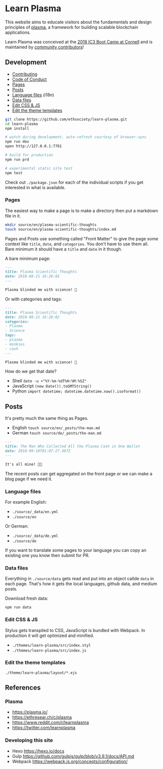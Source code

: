 # Learn Plasma

This website aims to educate visitors about the fundamentals and design principles of [plasma](https://plasma.io/), a framework for building scalable blockchain applications.

Learn Plasma was conceived at the [2018 IC3 Boot Camp at Cornell](https://www.initc3.org/events/2018-07-12-IC3-Ethereum-Crypto-Boot-Camp.html) and is maintained by [community contributors](https://github.com/ethsociety/learn-plasma/issues)!

## Development

+ [Contributing](./CONTRIBUTING.md)
+ [Code of Conduct](./CODE_OF_CONDUCT.md)
+ [Pages](#pages)
+ [Posts](#posts)
+ [Language files](#language-files) (i18n)
+ [Data files](#data-files)
+ [Edit CSS & JS](#edit-css--js)
+ [Edit the theme templates](#edit-the-theme-templates)

```sh
git clone https://github.com/ethsociety/learn-plasma.git
cd learn-plasma
npm install

# watch during development, auto-refresh courtesy of browser-sync
npm run dev
open http://127.0.0.1:7781

# build for production
npm run prd

# experimental static site test
npm test
```

Check out `./package.json` for each of the individual scripts if you get interested in what is available.

### Pages

The easiest way to make a page is to make a directory then put a markdown file in it.

```sh
mkdir source/en/plasma-scientific-thoughts
touch source/en/plasma-scientific-thoughts/index.md
```

Pages and Posts use something called "Front Matter" to give the page some context like `title`, `date`, and `categories`. You don't have to use them all. Bare minimum it should have a `title` and `date` in it though.

A bare minimum page:

```md
---
title: Plasma Scientific Thoughts
date: 2018-08-21 16:26:02
---

Plasma blinded me with science! 🙈
```

Or with categories and tags:

```md
---
title: Plasma Scientific Thoughts
date: 2018-08-21 16:26:02
categories:
- Plasma
- Science
tags:
- plasma
- monkies
- cash
---

Plasma blinded me with science! 🙈
```

How do we get that date?

+ Shell `date -u +"%Y-%m-%dT%H:%M:%SZ"`
+ JavaScript `(new Date()).toGMTString()`
+ Python `import datetime; datetime.datetime.now().isoformat()`

## Posts

It's pretty much the same thing as Pages.

+ English `touch source/en/_posts/the-man.md`
+ German `touch source/de/_posts/the-man.md`

```md
---
title: The Man Who Collected All the Plasma Cash in One Wallet
date: 2018-09-18T01:07:27.467Z
---

It's all mine! 🤑💸
```

The recent posts can get aggregated on the front page or we can make a blog page if we need it.

### Language files

For example English:

+ `./source/_data/en.yml`
+ `./source/en`

Or German:

+ `./source/_data/de.yml`
+ `./source/de`

If you want to translate some pages to your language you can copy an existing one you know then submit for PR.

### Data files

Everything in `./source/data` gets read and put into an object callde `data` in each page. That's how it gets the local languages, github data, and medium posts.

Download fresh data:

`npm run data`

### Edit CSS & JS

Stylus gets transpiled to CSS, JavaScript is bundled with Webpack. In production it will get optimized and minified.

+ `./themes/learn-plasma/src/index.styl`
+ `./themes/learn-plasma/src/index.js`

### Edit the theme templates

`./theme/learn-plasma/layout/*.ejs`

## References

### Plasma

+ https://plasma.io/
+ https://ethresear.ch/c/plasma
+ https://www.reddit.com/r/learnplasma
+ https://twitter.com/learnplasma

### Developing this site

+ Hexo https://hexo.io/docs
+ Gulp https://github.com/gulpjs/gulp/blob/v3.9.1/docs/API.md
+ Webpack https://webpack.js.org/concepts/configuration/

